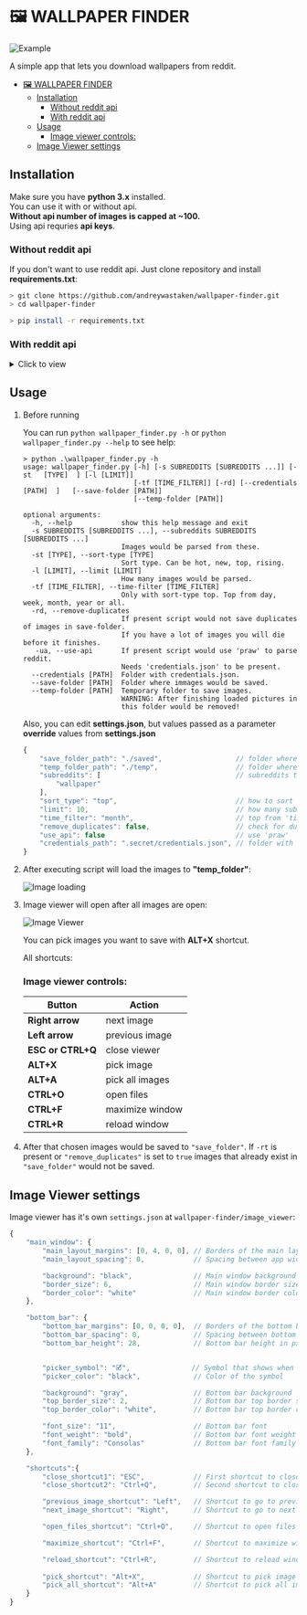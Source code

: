 # 🖼 WALLPAPER FINDER

![Example](https://imgur.com/qMSnoyR.png)

A simple app that lets you download wallpapers from reddit. 

- [🖼 WALLPAPER FINDER](#-wallpaper-finder)
  - [Installation](#installation)
    - [Without reddit api](#without-reddit-api)
    - [With reddit api](#with-reddit-api)
  - [Usage](#usage)
    - [Image viewer controls:](#image-viewer-controls)
  - [Image Viewer settings](#image-viewer-settings)

## Installation
Make sure you have __python 3.x__ installed.<br>
You can use it with or without api.<br> 
__Without api number of images is capped at ~100.__<br>
Using api requries __api keys__.

### Without reddit api
If you don't want to use reddit api. Just clone repository and install __requirements.txt__:

```sh
> git clone https://github.com/andreywastaken/wallpaper-finder.git
> cd wallpaper-finder

> pip install -r requirements.txt
```
### With reddit api
<details>
    <summary markdown="span"> Click to view </summary>

Firstly you need to clone repository and install __requirements_api.txt__:
```sh
> git clone https://github.com/andreywastaken/wallpaper-finder.git
> cd wallpaper-finder

> pip install -r requirements_api.txt
```

Now you need to get reddit api access (__you need to have reddit account__)
  1. Go to [reddit app preferences](https://www.reddit.com/prefs/apps) and click __create another app...__
    
  2. Fill out the required details, select __script__ option and click __create an  application__
        
        ![Reddit application](https://imgur.com/XJMpUaA.png)

  3. __script for personal use__ and __secret__ tokens are used to connect to reddit    api.

        ![Personal and Secret](https://imgur.com/sw6W1Qx.png)

  4. Create in __.secret__ create __credentials.json__ file like that:
        ```javascript 
        {
        "client_id": "aB1cdeFghI23JK",               // short key goes here
        "api_key": "LMNopQrst4Uv5Wx67yZOHNOItseNds", // long key goes here
        "username": "<your reddit username>",        // reddit username goes her
        "password": "<your reddit password>"         // reddit password goes here
        }
        ```
</details>

## Usage
1. Before running
   
    You can run ```python wallpaper_finder.py -h``` or ```python wallpaper_finder.py --help``` to see help:

    ```
    > python .\wallpaper_finder.py -h
    usage: wallpaper_finder.py [-h] [-s SUBREDDITS [SUBREDDITS ...]] [-st   [TYPE]  ] [-l [LIMIT]]
                               [-tf [TIME_FILTER]] [-rd] [--credentials [PATH]  ]   [--save-folder [PATH]]
                               [--temp-folder [PATH]]

    optional arguments:
      -h, --help            show this help message and exit
      -s SUBREDDITS [SUBREDDITS ...], --subreddits SUBREDDITS [SUBREDDITS ...]
                            Images would be parsed from these.
      -st [TYPE], --sort-type [TYPE]
                            Sort type. Can be hot, new, top, rising.
      -l [LIMIT], --limit [LIMIT]
                            How many images would be parsed.
      -tf [TIME_FILTER], --time-filter [TIME_FILTER]
                            Only with sort-type top. Top from day, week, month, year or all.
      -rd, --remove-duplicates
                            If present script would not save duplicates of images in save-folder. 
                            If you have a lot of images you will die before it finishes.
       -ua, --use-api       If present script would use 'praw' to parse reddit. 
                            Needs 'credentials.json' to be present.
      --credentials [PATH]  Folder with credentials.json.
      --save-folder [PATH]  Folder where immages would be saved.
      --temp-folder [PATH]  Temporary folder to save images. 
                            WARNING: After finishing loaded pictures in 
                            this folder would be removed!
    ```

    Also, you can edit __settings.json__, but values passed as a parameter     __override__ values from __settings.json__
    ```javascript
    {
        "save_folder_path": "./saved",                  // folder where images are saved
        "temp_folder_path": "./temp",                   // folder where images are saved during runtime
        "subreddits": [                                 // subreddits to parse
            "wallpaper"
        ],
        "sort_type": "top",                             // how to sort submissions
        "limit": 10,                                    // how many submissions will be loaded
        "time_filter": "month",                         // top from 'time_filter'
        "remove_duplicates": false,                     // check for duplicates
        "use_api": false                                // use 'praw'
        "credentials_path": ".secret/credentials.json", // folder with credentialas.json
    }
    ```
1. After executing script will load the images to __"temp_folder"__:
 
   ![Image loading](https://imgur.com/SWpOmzt.png)

2. Image viewer will open after all images are open:
 
   ![Image Viewer](https://imgur.com/KBwex7c.png)

   You can pick images you want to save with __ALT+X__ shortcut.

   All shortcuts:
   ### Image viewer controls:
   | Button            | Action          |
   | ----------------- | --------------- |
   | __Right arrow__   | next image      |
   | __Left arrow__    | previous image  |
   | __ESC or CTRL+Q__ | close viewer    |
   | __ALT+X__         | pick image      |
   | __ALT+A__         | pick all images |
   | __CTRL+O__        | open files      |
   | __CTRL+F__        | maximize window |
   | __CTRL+R__        | reload window   |

3. After that chosen images would be saved to ```"save_folder"```. If ```-rt``` is present or ```"remove_duplicates"``` is set to ```true``` images that already exist in ```"save_folder"``` would not be saved.

## Image Viewer settings
Image viewer has it's own ```settings.json``` at ```wallpaper-finder/image_viewer```:
```javascript
{
    "main_window": {
        "main_layout_margins": [0, 4, 0, 0], // Borders of the main layout (left, top, right, bottom)
        "main_layout_spacing": 0,            // Spacing between app widgets

        "background": "black",               // Main window background color 
        "border_size": 6,                    // Main window border size in px
        "border_color": "white"              // Main window border color
    },

    "bottom_bar": {
        "bottom_bar_margins": [0, 0, 0, 0],  // Borders of the bottom bar layout
        "bottom_bar_spacing": 0,             // Spacing between bottom bar widgets
        "bottom_bar_height": 28,             // Bottom bar height in px


        "picker_symbol": "🗹",               // Symbol that shows when image is picked
        "picker_color": "black",             // Color of the symbol 

        "background": "gray",                // Bottom bar background
        "top_border_size": 2,                // Bottom bar top border size in px
        "top_border_color": "white",         // Bottom bar top border color

        "font_size": "11",                   // Bottom bar font
        "font_weight": "bold",               // Bottom bar font weight
        "font_family": "Consolas"            // Bottom bar font family
    },

    "shortcuts":{
        "close_shortcut1": "ESC",            // First shortcut to close window
        "close_shortcut2": "Ctrl+Q",         // Second shortcut to close window

        "previous_image_shortcut": "Left",   // Shortcut to go to previous image
        "next_image_shortcut": "Right",      // Shortcut to go to next image

        "open_files_shortcut": "Ctrl+O",     // Shortcut to open files

        "maximize_shortcut": "Ctrl+F",       // Shortcut to maximize window

        "reload_shortcut": "Ctrl+R",         // Shortcut to reload window
        
        "pick_shortcut": "Alt+X",            // Shortcut to pick image
        "pick_all_shortcut": "Alt+A"         // Shortcut to pick all images
    }
}
```
